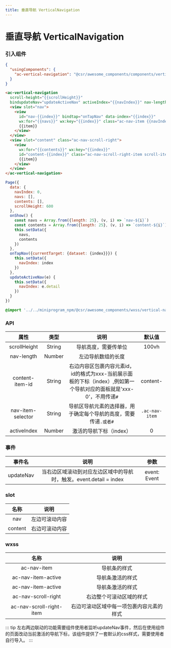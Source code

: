 ```yaml
---
title: 垂直导航 VerticalNavigation
---
```


# 垂直导航 VerticalNavigation
### 引入组件

```json
{
  "usingComponents": {
    "ac-vertical-navigation": "@csr/awesome_components/components/vertical-navigation/vertical-navigation"
  }
}
```

```html
<ac-vertical-navigation
  scroll-height="{{scrollHeight}}"
  bindupdateNav="updateActiveNav" activeIndex="{{navIndex}}" nav-length="{{navs.length}}" content-item-id="content-" nav-item-selector=".ac-nav-item">
  <view slot="nav">
    <view
      id="nav-{{index}}" bindtap="onTapNav" data-index="{{index}}"
      wx:for="{{navs}}" wx:key="{{index}}" class="ac-nav-item {{navIndex === index ? 'ac-nav-item-active' : ''}}" >
      {{item}}
    </view>
  </view>
  <view slot="content" class="ac-nav-scroll-right">
    <view
      wx:for="{{contents}}" wx:key="{{index}}"
      id="content-{{index}}" class="ac-nav-scroll-right-item scroll-item">
      {{item}}
    </view>
  </view>
</ac-vertical-navigation>
```

```js
Page({
  data: {
    navIndex: 0,
    navs: [],
    contents: [],
    scrollHeight: 600
  },
  onShow() {
    const navs = Array.from({length: 25}, (v, i) => `nav-${i}`)
    const contents = Array.from({length: 25}, (v, i) => `content-${i}`)
    this.setData({
      navs,
      contents
    })
  },
  onTapNav({currentTarget: {dataset: {index}}}) {
    this.setData({
      navIndex: index
    })
  },
  updateActiveNav(e) {
    this.setData({
      navIndex: e.detail
    })
  }
})
```

```css
@import '../../miniprogram_npm/@csr/awesome_components/wxss/vertical-navigation/vertical-navigation.wxss';
```

### API
| 属性 | 类型 | 说明 | 默认值 |
| :---: | :----: | :----: | :----: |
| scrollHeight | String | 导航高度，需要传单位 | 100vh
| nav-length | Number | 左边导航数组的长度 | 
| content-item-id | String | 右边内容区包裹内容元素id，id的格式为xxx-当前展示面板的下标（index）,例如第一个导航对应的面板就是'xxx-0'，不用传递`#` | content-
| nav-item-selector | String | 导航区导航元素的选择器，用于确定每个导航的高度，需要传递`.或者#` | `.ac-nav-item`
| activeIndex | Number | 激活的导航下标（index） | 0

### 事件
| 事件名  | 说明 | 参数 |
| :---: | :----: | :----: |
| updateNav | 当右边区域滚动到对应左边区域中的导航时，触发。event.detail = index | event: Event

### slot

| 名称 | 说明 |
| :---: | :----: |
| nav | 左边可滚动内容 |
| content | 右边可滚动内容 |

### wxss

| 名称 | 说明 |
| :---: | :----: |
| ac-nav-item | 导航条的样式
| ac-nav-item-active | 导航条激活的样式
| ac-nav-item-active | 导航条激活的样式
| ac-nav-scroll-right | 右边整个可滚动区域的样式
| ac-nav-scroll-right-item | 右边可滚动区域中每一项包裹内容元素的样式


::: tip
左右两边联动的功能需要组件使用者监听updateNav事件，然后在使用组件的页面改动当前激活的导航下标，该组件提供了一套默认的css样式，需要使用者自行导入。
:::